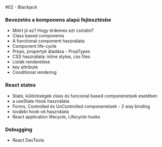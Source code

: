 #02 - Blackjack

### Bevezetés a komponens alapú fejlesztésbe
- Miért jó ez? Hogy érdemes ezt csinálni?
- Class based components
- A functional component használata
- Component life-cycle
- Props, propertyk átadása - PropTypes
- CSS használata: inline styles, css files
- Listák renderelése
- key attribute
- Conditional rendering

### React states
- State, különbségek class és funcional based componenetsek esetében
- a useState Hook használata
- Forms, Controlled és UnControlled componenetsek - 2 way binding
- további hook-ok használata
- React application lifecycle, Lifecycle hooks

### Debugging
- React DevTools
